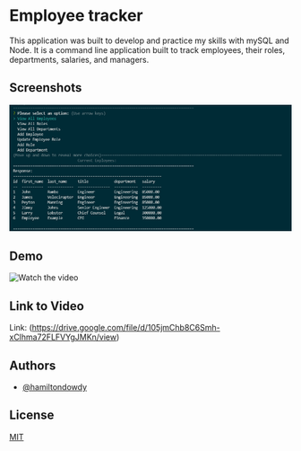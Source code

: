 
# Employee tracker

This application was built to develop and practice my skills with mySQL and Node. It is a command line application built to track employees, their roles, departments, salaries, and managers. 




## Screenshots

![App Screenshot](./img/employeetracker.png)


## Demo

![Watch the video](./img/Employee-Tracker.gif)

## Link to Video

Link: (https://drive.google.com/file/d/105jmChb8C6Smh-xClhma72FLFVYgJMKn/view)


## Authors

- [@hamiltondowdy](https://www.github.com/hamiltondowdy)

## License

[MIT](https://choosealicense.com/licenses/mit/)

